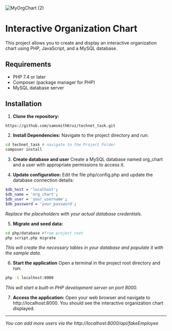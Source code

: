 ![MyOrgChart (2)](https://github.com/user-attachments/assets/861f60d2-bbc4-4c9d-9b23-bffc94e9f5bb)
# Interactive Organization Chart
This project allows you to create and display an interactive organization chart using PHP, JavaScript, and a MySQL database.

## Requirements
* PHP 7.4 or later
* Composer (package manager for PHP)
* MySQL database server
## Installation
1. **Clone the repository:**
```bash
https://github.com/samsmithKruz/technet_task.git
```

2. **Install Dependencies:**
Navigate to the project directory and run:
```bash
cd technet_task # navigate to the Project Folder
composer install
```

3. **Create database and user**
Create a MySQL database named org_chart and a user with appropriate permissions to access it.

5. **Update configuration:**
Edit the file php/config.php and update the database connection details:
```bash
$db_host = 'localhost';
$db_name = 'org_chart';
$db_user = 'your_username';
$db_password = 'your_password';
```
*Replace the placeholders with your actual database credentials.*

5. **Migrate and seed data:**
```bash
cd php/database #from project root
php script.php migrate
```
*This will create the necessary tables in your database and populate it with the sample data.*

6.  **Start the application**
Open a terminal in the project root directory and run:
```bash
php -S localhost:8000
```
*This will start a built-in PHP development server on port 8000.*

7. **Access the application:**
Open your web browser and navigate to http://localhost:8000. You should see the interactive organization chart displayed.

***
*You can add more users via the http://localhost:8000/api/fakeEmployee*
